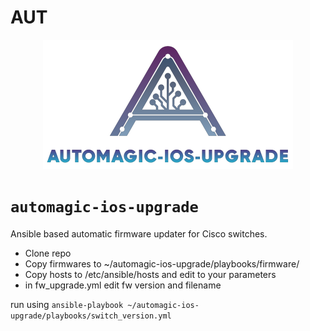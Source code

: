 # AUT
<p align="center">
  <img src="https://github.com/skippybossx/automagic-ios-upgrade/raw/main/automagic-ios-upgrade.png">
</p>

# `automagic-ios-upgrade`

Ansible based automatic firmware updater for Cisco switches.

- Clone repo
- Copy firmwares to ~/automagic-ios-upgrade/playbooks/firmware/
- Copy hosts to /etc/ansible/hosts and edit to your parameters
- in fw_upgrade.yml edit fw version and filename

run using
`ansible-playbook ~/automagic-ios-upgrade/playbooks/switch_version.yml`
